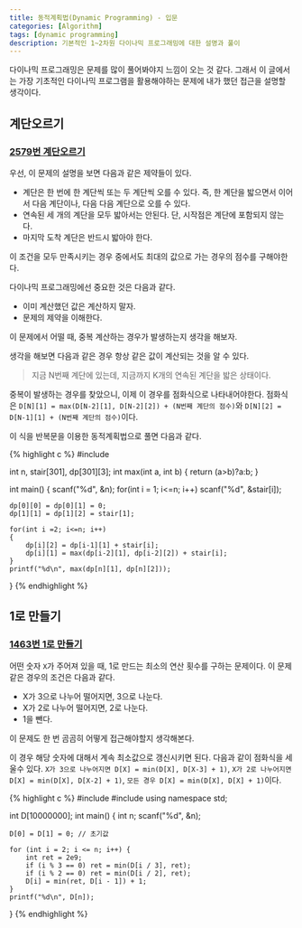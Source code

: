 ```yaml
---
title: 동적계획법(Dynamic Programming) - 입문
categories: [Algorithm]
tags: [dynamic programming]
description: 기본적인 1~2차원 다이나믹 프로그래밍에 대한 설명과 풀이
---
```


다이나믹 프로그래밍은 문제를 많이 풀어봐야지 느낌이 오는 것 같다. 그래서 이 글에서는 가장 기초적인 다이나믹 프로그램을 활용해야하는 문제에 내가 했던 접근을 설명할 생각이다.

## 계단오르기
### [2579번 계단오르기](https://www.acmicpc.net/problem/2579)

우선, 이 문제의 설명을 보면 다음과 같은 제약들이 있다.

* 계단은 한 번에 한 계단씩 또는 두 계단씩 오를 수 있다. 즉, 한 계단을 밟으면서 이어서 다음 계단이나, 다음 다음 계단으로 오를 수 있다.
* 연속된 세 개의 계단을 모두 밟아서는 안된다. 단, 시작점은 계단에 포함되지 않는다.
* 마지막 도착 계단은 반드시 밟아야 한다.

이 조건을 모두 만족시키는 경우 중에서도 최대의 값으로 가는 경우의 점수를 구해야한다.

다이나믹 프로그래밍에선 중요한 것은 다음과 같다.

* 이미 계산했던 값은 계산하지 말자.
* 문제의 제약을 이해한다.

이 문제에서 어떨 때, 중복 계산하는 경우가 발생하는지 생각을 해보자.

생각을 해보면 다음과 같은 경우 항상 같은 값이 계산되는 것을 알 수 있다.
> 지금 N번째 계단에 있는데, 지금까지 K개의 연속된 계단을 밟은 상태이다.

중복이 발생하는 경우를 찾았으니, 이제 이 경우를 점화식으로 나타내어야한다. 점화식은 `D[N][1] = max(D[N-2][1], D[N-2][2]) + (N번째 계단의 점수)`와 `D[N][2] = D[N-1][1] + (N번째 계단의 점수)`이다.

이 식을 반복문을 이용한 동적계획법으로 풀면 다음과 같다.

{% highlight c %}
#include <cstdio>

int n, stair[301], dp[301][3];
int max(int a, int b) { return (a>b)?a:b; }

int main()
{
    scanf("%d", &n);
    for(int i = 1; i<=n; i++)
        scanf("%d", &stair[i]);

    dp[0][0] = dp[0][1] = 0;
    dp[1][1] = dp[1][2] = stair[1];

    for(int i =2; i<=n; i++)
    {
        dp[i][2] = dp[i-1][1] + stair[i];
        dp[i][1] = max(dp[i-2][1], dp[i-2][2]) + stair[i];
    }
    printf("%d\n", max(dp[n][1], dp[n][2]));
}
{% endhighlight %}

## 1로 만들기
### [1463번 1로 만들기](https://www.acmicpc.net/problem/1463)

어떤 숫자 `X`가 주어져 있을 때, 1로 만드는 최소의 연산 횟수를 구하는 문제이다.
이 문제 같은 경우의 조건은 다음과 같다.

* X가 3으로 나누어 떨어지면, 3으로 나눈다.
* X가 2로 나누어 떨어지면, 2로 나눈다.
* 1을 뺀다.

이 문제도 한 번 곰곰히 어떻게 접근해야할지 생각해본다.



이 경우 해당 숫자에 대해서 계속 최소값으로 갱신시키면 된다. 다음과 같이 점화식을 세울수 있다.
`X가 3으로 나누어지면 D[X] = min(D[X], D[X-3] + 1)`, `X가 2로 나누어지면 D[X] = min(D[X], D[X-2] + 1)`, `모든 경우 D[X] = min(D[X], D[X] + 1)`이다.

{% highlight c %}
#include <cstdio>
#include <algorithm>
using namespace std;

int D[10000000];
int main() {
	int n;
	scanf("%d", &n);

	D[0] = D[1] = 0; // 초기값

	for (int i = 2; i <= n; i++) {
		int ret = 2e9;
		if (i % 3 == 0) ret = min(D[i / 3], ret);
		if (i % 2 == 0) ret = min(D[i / 2], ret);
		D[i] = min(ret, D[i - 1]) + 1;
	}
    printf("%d\n", D[n]);

}
{% endhighlight %}
